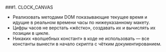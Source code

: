 ###1. CLOCK_CANVAS

 - Реализовать методами DOM показывающие текущее время и идущие в реальном времени часы по нижеуказанному макету.
 - Цифры часов не верстать «жёстко», создавать их и вычислять их позиции в цикле.
 - Никаких «волшебных констант» в коде не использовать — все константы вынести в начало скрипта с чётким документированием.
 